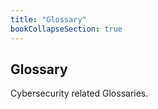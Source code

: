 ```yaml
---
title: "Glossary"
bookCollapseSection: true
---
```

## Glossary

Cybersecurity related Glossaries.


